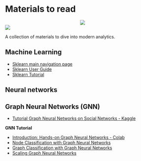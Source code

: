 # Materials to read

<div style="text-align:center">
<img src="https://i.pinimg.com/564x/14/23/4c/14234c149ddbb3910f6cb5ebafdeec0e.jpg" />
</div>

<img src="https://i.pinimg.com/564x/14/23/4c/14234c149ddbb3910f6cb5ebafdeec0e.jpg" align="center"/>

A collection of materials to dive into modern analytics.

## Machine Learning

- [Sklearn main navigation page](https://scikit-learn.org/stable/)
- [Sklearn User Guide](https://scikit-learn.org/stable/user_guide.html)
- [Sklearn Tutorial](https://scikit-learn.org/stable/tutorial/index.html)

## Neural networks



## Graph Neural Networks (GNN)

- [Tutorial Graph Neural Networks on Social Networks - Kaggle](https://www.kaggle.com/code/awadelrahman/tutorial-graph-neural-networks-on-social-networks)

**GNN Tutorial**

- [Introduction: Hands-on Graph Neural Networks - Colab](https://colab.research.google.com/drive/1h3-vJGRVloF5zStxL5I0rSy4ZUPNsjy8#scrollTo=qoW2Z7P70LNQ)
- [Node Classification with Graph Neural Networks](https://colab.research.google.com/drive/14OvFnAXggxB8vM4e8vSURUp1TaKnovzX)
- [Graph Classification with Graph Neural Networks](https://colab.research.google.com/drive/1I8a0DfQ3fI7Njc62__mVXUlcAleUclnb?usp=sharing#scrollTo=N-FO5xL3mw98)
- [Scaling Graph Neural Networks](https://colab.research.google.com/drive/1XAjcjRHrSR_ypCk_feIWFbcBKyT4Lirs#scrollTo=KDy46FIQ6OWN)

